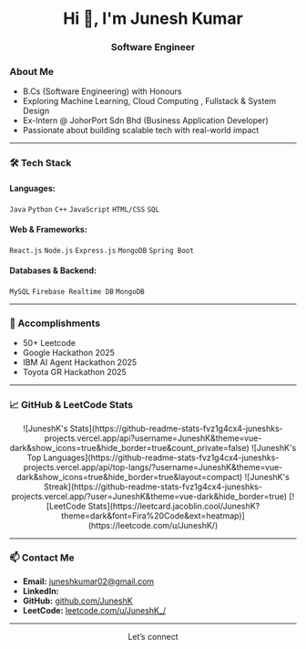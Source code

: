 <h1 align="center">Hi 👋, I'm Junesh Kumar</h1>
<h3 align="center"> Software Engineer</h3>


### About Me
-  B.Cs (Software Engineering) with Honours 
-  Exploring Machine Learning, Cloud Computing , Fullstack & System Design  
-  Ex-Intern @ JohorPort Sdn Bhd (Business Application Developer)
-  Passionate about building scalable tech with real-world impact

---

### 🛠️ Tech Stack

#### Languages:
`Java` `Python` `C++` `JavaScript` `HTML/CSS` `SQL`

#### Web & Frameworks:
`React.js`  `Node.js` `Express.js` `MongoDB` `Spring Boot`

#### Databases & Backend:
`MySQL` `Firebase Realtime DB` `MongoDB` 

---


### 🏅 Accomplishments
- 50+ Leetcode
- Google Hackathon 2025
- IBM AI Agent Hackathon 2025
- Toyota GR Hackathon 2025

---

### 📈 GitHub & LeetCode Stats

<div align="center">
![JuneshK's Stats](https://github-readme-stats-fvz1g4cx4-juneshks-projects.vercel.app/api?username=JuneshK&theme=vue-dark&show_icons=true&hide_border=true&count_private=false) 
![JuneshK's Top Languages](https://github-readme-stats-fvz1g4cx4-juneshks-projects.vercel.app/api/top-langs/?username=JuneshK&theme=vue-dark&show_icons=true&hide_border=true&layout=compact) 
![JuneshK's Streak](https://github-readme-stats-fvz1g4cx4-juneshks-projects.vercel.app/?user=JuneshK&theme=vue-dark&hide_border=true) 
[![LeetCode Stats](https://leetcard.jacoblin.cool/JuneshK?theme=dark&font=Fira%20Code&ext=heatmap)](https://leetcode.com/u/JuneshK/)

</div>

---

### 📫 Contact Me

-  **Email:** juneshkumar02@gmail.com    
-  **LinkedIn:** 
-  **GitHub:** [github.com/JuneshK](https://github.com/JuneshK)  
-  **LeetCode:** [leetcode.com/u/JuneshK_/](https://leetcode.com/u/JuneshK/)

---

<div align="center"> Let’s connect </div>
